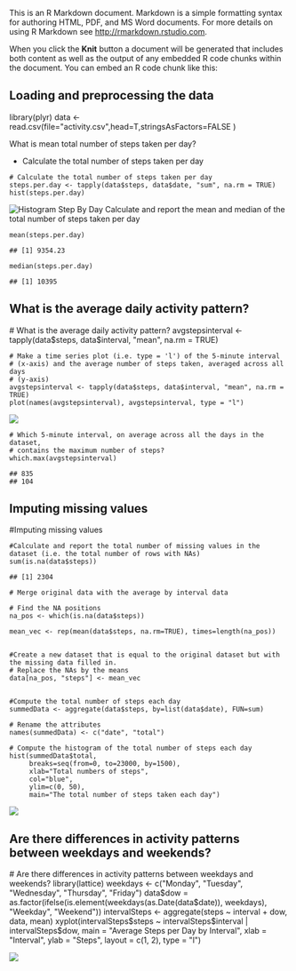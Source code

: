 This is an R Markdown document. Markdown is a simple formatting syntax
for authoring HTML, PDF, and MS Word documents. For more details on
using R Markdown see <http://rmarkdown.rstudio.com>.

When you click the **Knit** button a document will be generated that
includes both content as well as the output of any embedded R code
chunks within the document. You can embed an R code chunk like this:

<h2>
Loading and preprocessing the data
</h2>
    library(plyr)
    data <- read.csv(file="activity.csv",head=T,stringsAsFactors=FALSE )

What is mean total number of steps taken per day?

-   Calculate the total number of steps taken per day

<!-- -->

    # Calculate the total number of steps taken per day
    steps.per.day <- tapply(data$steps, data$date, "sum", na.rm = TRUE)
    hist(steps.per.day)


![Histogram Step By Day](data-science-images/hist-stepbyday.png) 
Calculate and report the mean and median of the total number of steps
taken per day

    mean(steps.per.day)

    ## [1] 9354.23

    median(steps.per.day)

    ## [1] 10395

<h2>
What is the average daily activity pattern?
</h2>
    # What is the average daily activity pattern?
    avgstepsinterval <- tapply(data$steps, data$interval, "mean", na.rm = TRUE)

    # Make a time series plot (i.e. type = 'l') of the 5-minute interval
    # (x-axis) and the average number of steps taken, averaged across all days
    # (y-axis)
    avgstepsinterval <- tapply(data$steps, data$interval, "mean", na.rm = TRUE)
    plot(names(avgstepsinterval), avgstepsinterval, type = "l")

![](data-science-images/blob/master/avg-daily-activ.png?raw=true)

    # Which 5-minute interval, on average across all the days in the dataset,
    # contains the maximum number of steps?
    which.max(avgstepsinterval)

    ## 835 
    ## 104

<h2>
Imputing missing values
</h2>
    #Imputing missing values

    #Calculate and report the total number of missing values in the dataset (i.e. the total number of rows with NAs)
    sum(is.na(data$steps))

    ## [1] 2304

    # Merge original data with the average by interval data

    # Find the NA positions
    na_pos <- which(is.na(data$steps))

    mean_vec <- rep(mean(data$steps, na.rm=TRUE), times=length(na_pos))


    #Create a new dataset that is equal to the original dataset but with the missing data filled in.
    # Replace the NAs by the means
    data[na_pos, "steps"] <- mean_vec


    #Compute the total number of steps each day
    summedData <- aggregate(data$steps, by=list(data$date), FUN=sum)

    # Rename the attributes
    names(summedData) <- c("date", "total")

    # Compute the histogram of the total number of steps each day
    hist(summedData$total, 
         breaks=seq(from=0, to=23000, by=1500),
         xlab="Total numbers of steps", 
         col="blue",    
         ylim=c(0, 50), 
         main="The total number of steps taken each day")

![](data-science-images/blob/master/total-number-of-steps.png?raw=true)
<h2>
Are there differences in activity patterns between weekdays and
weekends?
</h2>
    # Are there differences in activity patterns between weekdays and weekends?
    library(lattice)
    weekdays <- c("Monday", "Tuesday", "Wednesday", "Thursday", "Friday")
    data$dow = as.factor(ifelse(is.element(weekdays(as.Date(data$date)), weekdays), 
        "Weekday", "Weekend"))
    intervalSteps <- aggregate(steps ~ interval + dow, data, mean)
    xyplot(intervalSteps$steps ~ intervalSteps$interval | intervalSteps$dow, main = "Average Steps per Day by Interval", 
        xlab = "Interval", ylab = "Steps", layout = c(1, 2), type = "l")

![](data-science-images/blob/master/avgStepsPerDay.png?raw=true)
